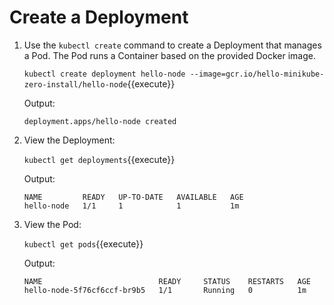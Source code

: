 # Create a Deployment

1. Use the `kubectl create` command to create a Deployment that manages a Pod. The Pod runs a Container based on the provided Docker image.

    `kubectl create deployment hello-node --image=gcr.io/hello-minikube-zero-install/hello-node`{{execute}}

    Output:
    
    ```
    deployment.apps/hello-node created
    ```

2. View the Deployment:

    `kubectl get deployments`{{execute}}
    
    Output:

    ```
    NAME         READY   UP-TO-DATE   AVAILABLE   AGE
    hello-node   1/1     1            1           1m
    ```

3. View the Pod:
    
    `kubectl get pods`{{execute}}

    Output:

    ```
    NAME                          READY     STATUS    RESTARTS   AGE
    hello-node-5f76cf6ccf-br9b5   1/1       Running   0          1m
    ```
